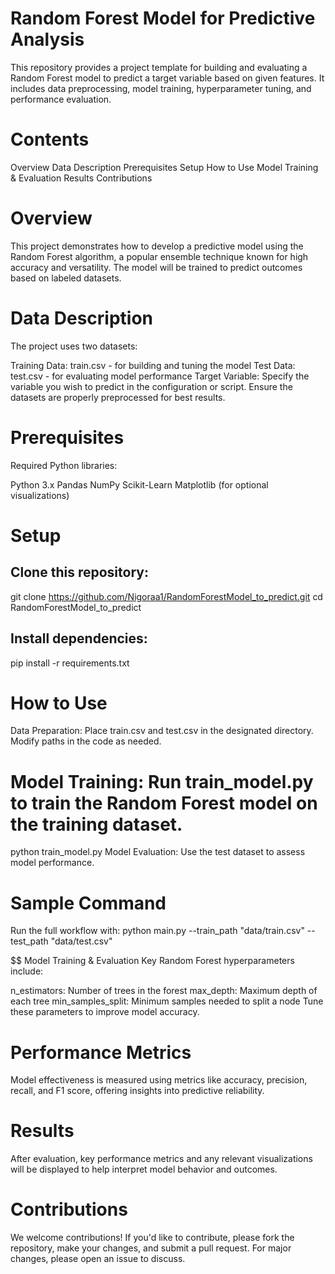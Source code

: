 # Random Forest Model for Predictive Analysis
This repository provides a project template for building and evaluating a Random Forest model to predict a target variable based on given features. It includes data preprocessing, model training, hyperparameter tuning, and performance evaluation.

# Contents
Overview
Data Description
Prerequisites
Setup
How to Use
Model Training & Evaluation
Results
Contributions

# Overview
This project demonstrates how to develop a predictive model using the Random Forest algorithm, a popular ensemble technique known for high accuracy and versatility. The model will be trained to predict outcomes based on labeled datasets.

# Data Description
The project uses two datasets:

Training Data: train.csv - for building and tuning the model
Test Data: test.csv - for evaluating model performance
Target Variable: Specify the variable you wish to predict in the configuration or script. Ensure the datasets are properly preprocessed for best results.

# Prerequisites
Required Python libraries:

Python 3.x
Pandas
NumPy
Scikit-Learn
Matplotlib (for optional visualizations)

# Setup
## Clone this repository:
git clone https://github.com/Nigoraa1/RandomForestModel_to_predict.git
cd RandomForestModel_to_predict

## Install dependencies:
pip install -r requirements.txt

# How to Use
Data Preparation: Place train.csv and test.csv in the designated directory. Modify paths in the code as needed.

# Model Training: Run train_model.py to train the Random Forest model on the training dataset.
python train_model.py
Model Evaluation: Use the test dataset to assess model performance.

# Sample Command
Run the full workflow with:
python main.py --train_path "data/train.csv" --test_path "data/test.csv"

$$ Model Training & Evaluation
Key Random Forest hyperparameters include:

n_estimators: Number of trees in the forest
max_depth: Maximum depth of each tree
min_samples_split: Minimum samples needed to split a node
Tune these parameters to improve model accuracy.

# Performance Metrics
Model effectiveness is measured using metrics like accuracy, precision, recall, and F1 score, offering insights into predictive reliability.

# Results
After evaluation, key performance metrics and any relevant visualizations will be displayed to help interpret model behavior and outcomes.

# Contributions
We welcome contributions! If you'd like to contribute, please fork the repository, make your changes, and submit a pull request. For major changes, please open an issue to discuss.
